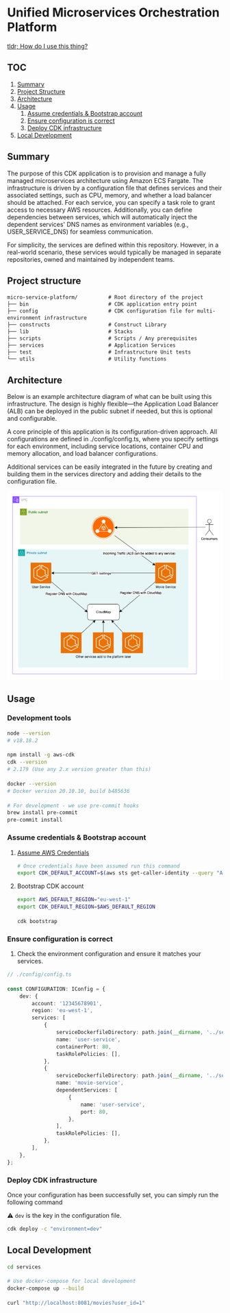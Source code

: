 # Unified Microservices Orchestration Platform

[tldr; How do I use this thing?](#usage)

## TOC

1. [Summary](#summary)
2. [Project Structure](#project-structure)
3. [Architecture](#architecture)
4. [Usage](#usage)
    1. [Assume credentials & Bootstrap account](#assume-credentials--bootstrap-account)
    2. [Ensure configuration is correct](#ensure-configuration-is-correct)
    3. [Deploy CDK infrastructure](#deploy-cdk-infrastructure)
5. [Local Development](#local-development)

## Summary

The purpose of this CDK application is to provision and manage a fully managed microservices architecture using Amazon ECS Fargate. The infrastructure is driven by a configuration file that defines services and their associated settings, such as CPU, memory, and whether a load balancer should be attached. For each service, you can specify a task role to grant access to necessary AWS resources. Additionally, you can define dependencies between services, which will automatically inject the dependent services' DNS names as environment variables (e.g., USER_SERVICE_DNS) for seamless communication.

For simplicity, the services are defined within this repository. However, in a real-world scenario, these services would typically be managed in separate repositories, owned and maintained by independent teams.

## Project structure

```
micro-service-platform/          # Root directory of the project
├── bin                          # CDK application entry point
├── config                       # CDK configuration file for multi-environment infrastructure
├── constructs                   # Construct Library
├── lib                          # Stacks
├── scripts                      # Scripts / Any prerequisites
├── services                     # Application Services
├── test                         # Infrastructure Unit tests
└── utils                        # Utility functions
```

## Architecture

Below is an example architecture diagram of what can be built using this infrastructure. The design is highly flexible—the Application Load Balancer (ALB) can be deployed in the public subnet if needed, but this is optional and configurable.

A core principle of this application is its configuration-driven approach. All configurations are defined in ./config/config.ts, where you specify settings for each environment, including service locations, container CPU and memory allocation, and load balancer configurations.

Additional services can be easily integrated in the future by creating and building them in the services directory and adding their details to the configuration file.

![Architecture](./assets/Microservices-Platform.png)

## Usage

### Development tools

```bash
node --version
# v18.18.2

npm install -g aws-cdk
cdk --version
# 2.179 (Use any 2.x version greater than this)

docker --version
# Docker version 20.10.10, build b485636

# For development - we use pre-commit hooks
brew install pre-commit
pre-commit install
```

### Assume credentials & Bootstrap account

1. [Assume AWS Credentials](https://docs.aws.amazon.com/cli/v1/userguide/cli-chap-configure.html)
    ```bash
    # Once credentials have been assumed run this command
    export CDK_DEFAULT_ACCOUNT=$(aws sts get-caller-identity --query "Account" --output text)
    ```
1. Bootstrap CDK account

    ```bash
    export AWS_DEFAULT_REGION="eu-west-1"
    export CDK_DEFAULT_REGION=$AWS_DEFAULT_REGION

    cdk bootstrap
    ```

### Ensure configuration is correct

1. Check the environment configuration and ensure it matches your services.

```typescript
// ./config/config.ts

const CONFIGURATION: IConfig = {
    dev: {
        account: '12345678901',
        region: 'eu-west-1',
        services: [
            {
                serviceDockerfileDirectory: path.join(__dirname, '../services/user-service'),
                name: 'user-service',
                containerPort: 80,
                taskRolePolicies: [],
            },
            {
                serviceDockerfileDirectory: path.join(__dirname, '../services/movie-service'),
                name: 'movie-service',
                dependentServices: [
                    {
                        name: 'user-service',
                        port: 80,
                    },
                ],
                taskRolePolicies: [],
            },
        ],
    },
};
```

### Deploy CDK infrastructure

Once your configuration has been successfully set, you can simply run the following command

:warning: `dev` is the key in the configuration file.

```bash
cdk deploy -c "environment=dev"
```

## Local Development

```bash
cd services

# Use docker-compose for local development
docker-compose up --build

curl "http://localhost:8081/movies?user_id=1"
```
